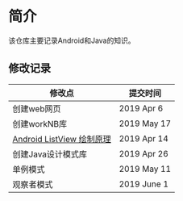 # 简介

该仓库主要记录Android和Java的知识。

## 修改记录

修改点|提交时间
--- | ---
创建web网页|2019 Apr 6
创建workNB库|2019 May 17
[Android ListView 绘制原理](https://github.com/DongXiaoFat/WorkNB/blob/master/AndroidComponent_SourceCode_Analysis/ListView_layout.md)|2019 Apr 14
创建Java设计模式库|2019 Apr 26
单例模式|2019 May 11
观察者模式|2019 June 1
